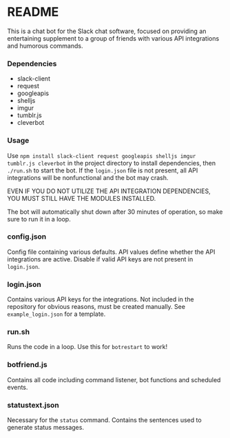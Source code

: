 # README #

This is a chat bot for the Slack chat software, focused on providing an entertaining supplement to a group of friends with various API integrations and humorous commands.

### Dependencies ###

* slack-client
* request
* googleapis
* shelljs
* imgur
* tumblr.js
* cleverbot

### Usage ###

Use `npm install slack-client request googleapis shelljs imgur tumblr.js cleverbot` in the project directory to install dependencies, then `./run.sh` to start the bot. If the `login.json` file is not present, all API integrations will be nonfunctional and the bot may crash.

EVEN IF YOU DO NOT UTILIZE THE API INTEGRATION DEPENDENCIES, YOU MUST STILL HAVE THE MODULES INSTALLED.

The bot will automatically shut down after 30 minutes of operation, so make sure to run it in a loop.

### config.json ###

Config file containing various defaults.
API values define whether the API integrations are active. Disable if valid API keys are not present in `login.json`.

### login.json ###

Contains various API keys for the integrations. Not included in the repository for obvious reasons, must be created manually. See `example_login.json` for a template.

### run.sh ###

Runs the code in a loop. Use this for `botrestart` to work!

### botfriend.js ###

Contains all code including command listener, bot functions and scheduled events.

### statustext.json ###

Necessary for the `status` command. Contains the sentences used to generate status messages.